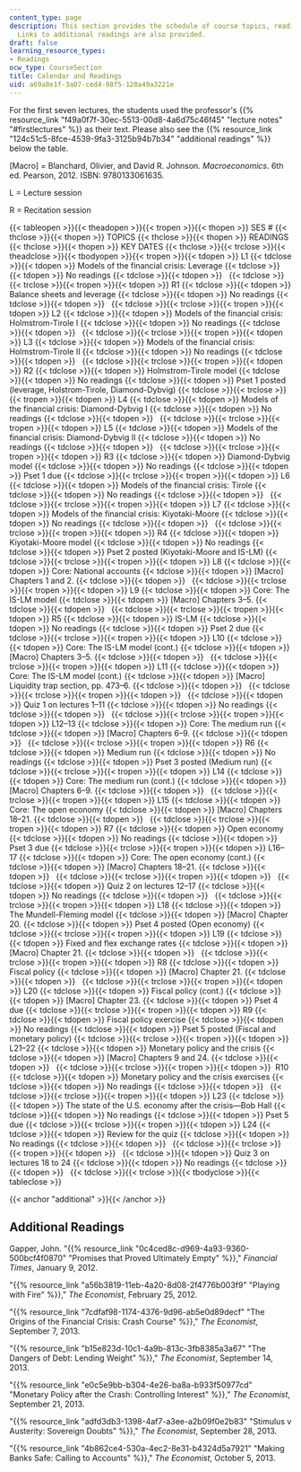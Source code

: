 ```yaml
---
content_type: page
description: This section provides the schedule of course topics, readings, and assignments.
  Links to additional readings are also provided.
draft: false
learning_resource_types:
- Readings
ocw_type: CourseSection
title: Calendar and Readings
uid: a69a8e1f-3a07-ced4-98f5-128a49a3221e
---
```

For the first seven lectures, the students used the professor's {{% resource_link "f49a0f7f-30ec-5513-00d8-4a6d75c46f45" "lecture notes" "#firstlectures" %}} as their text. Please also see the {{% resource_link "124c51c5-8fce-4539-9fa3-3125b94b7b34" "additional readings" %}} below the table.  

\[Macro\] = Blanchard, Olivier, and David R. Johnson. *Macroeconomics*. 6th ed. Pearson, 2012. ISBN: 9780133061635.

L = Lecture session

R = Recitation session

{{< tableopen >}}{{< theadopen >}}{{< tropen >}}{{< thopen >}}
SES #
{{< thclose >}}{{< thopen >}}
TOPICS
{{< thclose >}}{{< thopen >}}
READINGS
{{< thclose >}}{{< thopen >}}
KEY DATES
{{< thclose >}}{{< trclose >}}{{< theadclose >}}{{< tbodyopen >}}{{< tropen >}}{{< tdopen >}}
L1
{{< tdclose >}}{{< tdopen >}}
Models of the financial crisis: Leverage
{{< tdclose >}}{{< tdopen >}}
No readings
{{< tdclose >}}{{< tdopen >}}
 
{{< tdclose >}}{{< trclose >}}{{< tropen >}}{{< tdopen >}}
R1
{{< tdclose >}}{{< tdopen >}}
Balance sheets and leverage
{{< tdclose >}}{{< tdopen >}}
No readings
{{< tdclose >}}{{< tdopen >}}
 
{{< tdclose >}}{{< trclose >}}{{< tropen >}}{{< tdopen >}}
L2
{{< tdclose >}}{{< tdopen >}}
Models of the financial crisis: Holmstrom-Tirole I
{{< tdclose >}}{{< tdopen >}}
No readings
{{< tdclose >}}{{< tdopen >}}
 
{{< tdclose >}}{{< trclose >}}{{< tropen >}}{{< tdopen >}}
L3
{{< tdclose >}}{{< tdopen >}}
Models of the financial crisis: Holmstrom-Tirole II
{{< tdclose >}}{{< tdopen >}}
No readings
{{< tdclose >}}{{< tdopen >}}
 
{{< tdclose >}}{{< trclose >}}{{< tropen >}}{{< tdopen >}}
R2
{{< tdclose >}}{{< tdopen >}}
Holmstrom-Tirole model
{{< tdclose >}}{{< tdopen >}}
No readings
{{< tdclose >}}{{< tdopen >}}
Pset 1 posted (leverage, Holstrom-Tirole, Diamond-Dybvig)
{{< tdclose >}}{{< trclose >}}{{< tropen >}}{{< tdopen >}}
L4
{{< tdclose >}}{{< tdopen >}}
Models of the financial crisis: Diamond-Dybvig I
{{< tdclose >}}{{< tdopen >}}
No readings
{{< tdclose >}}{{< tdopen >}}
 
{{< tdclose >}}{{< trclose >}}{{< tropen >}}{{< tdopen >}}
L5
{{< tdclose >}}{{< tdopen >}}
Models of the financial crisis: Diamond-Dybvig II
{{< tdclose >}}{{< tdopen >}}
No readings
{{< tdclose >}}{{< tdopen >}}
 
{{< tdclose >}}{{< trclose >}}{{< tropen >}}{{< tdopen >}}
R3
{{< tdclose >}}{{< tdopen >}}
Diamond-Dybvig model
{{< tdclose >}}{{< tdopen >}}
No readings
{{< tdclose >}}{{< tdopen >}}
Pset 1 due
{{< tdclose >}}{{< trclose >}}{{< tropen >}}{{< tdopen >}}
L6
{{< tdclose >}}{{< tdopen >}}
Models of the financial crisis: Tirole
{{< tdclose >}}{{< tdopen >}}
No readings
{{< tdclose >}}{{< tdopen >}}
 
{{< tdclose >}}{{< trclose >}}{{< tropen >}}{{< tdopen >}}
L7
{{< tdclose >}}{{< tdopen >}}
Models of the financial crisis: Kiyotaki-Moore
{{< tdclose >}}{{< tdopen >}}
No readings
{{< tdclose >}}{{< tdopen >}}
 
{{< tdclose >}}{{< trclose >}}{{< tropen >}}{{< tdopen >}}
R4
{{< tdclose >}}{{< tdopen >}}
Kiyotaki-Moore model
{{< tdclose >}}{{< tdopen >}}
No readings
{{< tdclose >}}{{< tdopen >}}
Pset 2 posted (Kiyotaki-Moore and IS-LM)
{{< tdclose >}}{{< trclose >}}{{< tropen >}}{{< tdopen >}}
L8
{{< tdclose >}}{{< tdopen >}}
Core: National accounts
{{< tdclose >}}{{< tdopen >}}
\[Macro\] Chapters 1 and 2.
{{< tdclose >}}{{< tdopen >}}
 
{{< tdclose >}}{{< trclose >}}{{< tropen >}}{{< tdopen >}}
L9
{{< tdclose >}}{{< tdopen >}}
Core: The IS-LM model
{{< tdclose >}}{{< tdopen >}}
\[Macro\] Chapters 3–5.
{{< tdclose >}}{{< tdopen >}}
 
{{< tdclose >}}{{< trclose >}}{{< tropen >}}{{< tdopen >}}
R5
{{< tdclose >}}{{< tdopen >}}
IS-LM
{{< tdclose >}}{{< tdopen >}}
No readings
{{< tdclose >}}{{< tdopen >}}
Pset 2 due
{{< tdclose >}}{{< trclose >}}{{< tropen >}}{{< tdopen >}}
L10
{{< tdclose >}}{{< tdopen >}}
Core: The IS-LM model (cont.)
{{< tdclose >}}{{< tdopen >}}
\[Macro\] Chapters 3–5.
{{< tdclose >}}{{< tdopen >}}
 
{{< tdclose >}}{{< trclose >}}{{< tropen >}}{{< tdopen >}}
L11
{{< tdclose >}}{{< tdopen >}}
Core: The IS-LM model (cont.)
{{< tdclose >}}{{< tdopen >}}
\[Macro\] Liquidity trap section, pp. 473–6.
{{< tdclose >}}{{< tdopen >}}
 
{{< tdclose >}}{{< trclose >}}{{< tropen >}}{{< tdopen >}}
 
{{< tdclose >}}{{< tdopen >}}
Quiz 1 on lectures 1–11
{{< tdclose >}}{{< tdopen >}}
No readings
{{< tdclose >}}{{< tdopen >}}
 
{{< tdclose >}}{{< trclose >}}{{< tropen >}}{{< tdopen >}}
L12–13
{{< tdclose >}}{{< tdopen >}}
Core: The medium run
{{< tdclose >}}{{< tdopen >}}
\[Macro\] Chapters 6–9.
{{< tdclose >}}{{< tdopen >}}
 
{{< tdclose >}}{{< trclose >}}{{< tropen >}}{{< tdopen >}}
R6
{{< tdclose >}}{{< tdopen >}}
Medium run
{{< tdclose >}}{{< tdopen >}}
No readings
{{< tdclose >}}{{< tdopen >}}
Pset 3 posted (Medium run)
{{< tdclose >}}{{< trclose >}}{{< tropen >}}{{< tdopen >}}
L14
{{< tdclose >}}{{< tdopen >}}
Core: The medium run (cont.)
{{< tdclose >}}{{< tdopen >}}
\[Macro\] Chapters 6–9.
{{< tdclose >}}{{< tdopen >}}
 
{{< tdclose >}}{{< trclose >}}{{< tropen >}}{{< tdopen >}}
L15
{{< tdclose >}}{{< tdopen >}}
Core: The open economy
{{< tdclose >}}{{< tdopen >}}
\[Macro\] Chapters 18–21.
{{< tdclose >}}{{< tdopen >}}
 
{{< tdclose >}}{{< trclose >}}{{< tropen >}}{{< tdopen >}}
R7
{{< tdclose >}}{{< tdopen >}}
Open economy
{{< tdclose >}}{{< tdopen >}}
No readings
{{< tdclose >}}{{< tdopen >}}
Pset 3 due
{{< tdclose >}}{{< trclose >}}{{< tropen >}}{{< tdopen >}}
L16–17
{{< tdclose >}}{{< tdopen >}}
Core: The open economy (cont.)
{{< tdclose >}}{{< tdopen >}}
\[Macro\] Chapters 18–21.
{{< tdclose >}}{{< tdopen >}}
 
{{< tdclose >}}{{< trclose >}}{{< tropen >}}{{< tdopen >}}
 
{{< tdclose >}}{{< tdopen >}}
Quiz 2 on lectures 12–17
{{< tdclose >}}{{< tdopen >}}
No readings
{{< tdclose >}}{{< tdopen >}}
 
{{< tdclose >}}{{< trclose >}}{{< tropen >}}{{< tdopen >}}
L18
{{< tdclose >}}{{< tdopen >}}
The Mundell-Fleming model
{{< tdclose >}}{{< tdopen >}}
\[Macro\] Chapter 20.
{{< tdclose >}}{{< tdopen >}}
Pset 4 posted (Open economy)
{{< tdclose >}}{{< trclose >}}{{< tropen >}}{{< tdopen >}}
L19
{{< tdclose >}}{{< tdopen >}}
Fixed and flex exchange rates
{{< tdclose >}}{{< tdopen >}}
\[Macro\] Chapter 21.
{{< tdclose >}}{{< tdopen >}}
 
{{< tdclose >}}{{< trclose >}}{{< tropen >}}{{< tdopen >}}
R8
{{< tdclose >}}{{< tdopen >}}
Fiscal policy
{{< tdclose >}}{{< tdopen >}}
\[Macro\] Chapter 21.
{{< tdclose >}}{{< tdopen >}}
 
{{< tdclose >}}{{< trclose >}}{{< tropen >}}{{< tdopen >}}
L20
{{< tdclose >}}{{< tdopen >}}
Fiscal policy (cont.)
{{< tdclose >}}{{< tdopen >}}
\[Macro\] Chapter 23.
{{< tdclose >}}{{< tdopen >}}
Pset 4 due
{{< tdclose >}}{{< trclose >}}{{< tropen >}}{{< tdopen >}}
R9
{{< tdclose >}}{{< tdopen >}}
Fiscal policy exercise
{{< tdclose >}}{{< tdopen >}}
No readings
{{< tdclose >}}{{< tdopen >}}
Pset 5 posted (Fiscal and monetary policy)
{{< tdclose >}}{{< trclose >}}{{< tropen >}}{{< tdopen >}}
L21–22
{{< tdclose >}}{{< tdopen >}}
Monetary policy and the crisis
{{< tdclose >}}{{< tdopen >}}
\[Macro\] Chapters 9 and 24.
{{< tdclose >}}{{< tdopen >}}
 
{{< tdclose >}}{{< trclose >}}{{< tropen >}}{{< tdopen >}}
 R10
{{< tdclose >}}{{< tdopen >}}
Monetary policy and the crisis exercises
{{< tdclose >}}{{< tdopen >}}
No readings
{{< tdclose >}}{{< tdopen >}}
 
{{< tdclose >}}{{< trclose >}}{{< tropen >}}{{< tdopen >}}
L23
{{< tdclose >}}{{< tdopen >}}
The state of the U.S. economy after the crisis—Bob Hall
{{< tdclose >}}{{< tdopen >}}
No readings
{{< tdclose >}}{{< tdopen >}}
Pset 5 due
{{< tdclose >}}{{< trclose >}}{{< tropen >}}{{< tdopen >}}
L24
{{< tdclose >}}{{< tdopen >}}
Review for the quiz
{{< tdclose >}}{{< tdopen >}}
No readings
{{< tdclose >}}{{< tdopen >}}
 
{{< tdclose >}}{{< trclose >}}{{< tropen >}}{{< tdopen >}}
 
{{< tdclose >}}{{< tdopen >}}
Quiz 3 on lectures 18 to 24
{{< tdclose >}}{{< tdopen >}}
No readings
{{< tdclose >}}{{< tdopen >}}
 
{{< tdclose >}}{{< trclose >}}{{< tbodyclose >}}{{< tableclose >}}

{{< anchor "additional" >}}{{< /anchor >}}

## Additional Readings

Gapper, John. "{{% resource_link "0c4ced8c-d969-4a93-9360-500bcf4f0870" "Promises that Proved Ultimately Empty" %}}," *Financial Times*, January 9, 2012.

"{{% resource_link "a56b3819-11eb-4a20-8d08-2f4776b003f9" "Playing with Fire" %}}," *The Economist*, February 25, 2012.

"{{% resource_link "7cdfaf98-1174-4376-9d96-ab5e0d89decf" "The Origins of the Financial Crisis: Crash Course" %}}," *The Economist*, September 7, 2013.

"{{% resource_link "b15e823d-10c1-4a9b-813c-3fb8385a3a67" "The Dangers of Debt: Lending Weight" %}}," *The Economist*, September 14, 2013.

"{{% resource_link "e0c5e9bb-b304-4e26-ba8a-b933f50977cd" "Monetary Policy after the Crash: Controlling Interest" %}}," *The Economist*, September 21, 2013.

"{{% resource_link "adfd3db3-1398-4af7-a3ee-a2b09f0e2b83" "Stimulus v Austerity: Sovereign Doubts" %}}," *The Economist*, September 28, 2013.

"{{% resource_link "4b862ce4-530a-4ec2-8e31-b4324d5a7921" "Making Banks Safe: Calling to Accounts" %}}," *The Economist*, October 5, 2013.